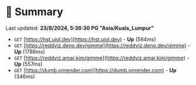 # 📖 Summary
Last updated: **23/8/2024, 5:36:30 PG "Asia/Kuala_Lumpur"**

- `GET` [https://hst.ujol.dev](https://hst.ujol.dev) - **Up** (584ms)
- `GET` [https://reddviz.deno.dev/gimme](https://reddviz.deno.dev/gimme) - **Up** (1786ms)
- `GET` [https://reddviz.amar.kim/gimme](https://reddviz.amar.kim/gimme) - **Up** (557ms)
- `GET` [https://dumb.onrender.com](https://dumb.onrender.com) - **Up** (346ms)
